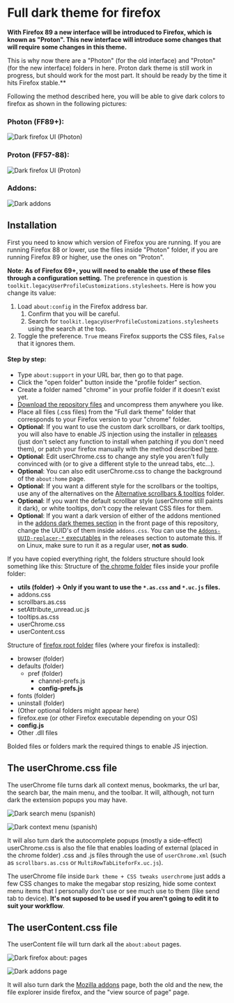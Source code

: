 # Full dark theme for firefox
**With Firefox 89 a new interface will be introduced to Firefox, which is known as "Proton". This new interface will introduce some changes that will require some changes in this theme.**

This is why now there are a "Photon" (for the old interface) and "Proton" (for the new interface) folders in here.
Proton dark theme is still work in progress, but should work for the most part. It should be ready by the time it hits Firefox stable.**

Following the method described here, you will be able to give dark colors to firefox as shown in the following pictures:

### Photon (FF89+):
![Dark firefox UI (Photon)](https://i.imgur.com/I4x1a8w.png)

### Proton (FF57-88):
![Dark firefox UI (Proton)](https://i.imgur.com/vOHJn1D.png)

### Addons:
![Dark addons](https://i.imgur.com/t1Nf65V.png)

## Installation

First you need to know which version of Firefox you are running. If you are running Firefox 88 or lower, use the files inside "Photon" folder, if you are running Firefox 89 or higher, use the ones on "Proton".

**Note: As of Firefox 69+, you will need to enable the use of these files through a configuration setting.** The preference in question is `toolkit.legacyUserProfileCustomizations.stylesheets`. Here is how you change its value:

1. Load `about:config` in the Firefox address bar.
	1. Confirm that you will be careful.
	2. Search for `toolkit.legacyUserProfileCustomizations.stylesheets` using the search at the top.
2. Toggle the preference. `True` means Firefox supports the CSS files, `False` that it ignores them.

#### Step by step:
* Type `about:support` in your URL bar, then go to that page.
* Click the "open folder" button inside the "profile folder" section.
* Create a folder named "chrome" in your profile folder if it doesn't exist yet.
* [Download the repository files](https://github.com/Izheil/Quantum-Nox-Firefox-Dark-Full-Theme/archive/master.zip) and uncompress them anywhere you like.
* Place all files (.css files) from the "Full dark theme" folder that corresponds to your Firefox version to your "chrome" folder.
* **Optional**: If you want to use the custom dark scrollbars, or dark tooltips, you will also have to enable JS injection using the installer in [releases](https://github.com/Izheil/Quantum-Nox-Firefox-Dark-Full-Theme/releases) (just don't select any function to install when patching if you don't need them), or patch your firefox manually with the method described [here](https://github.com/Izheil/Quantum-Nox-Firefox-Dark-Full-Theme/tree/master/Multirow%20and%20other%20functions/JS%20Loader).
* **Optional**: Edit userChrome.css to change any style you aren't fully convinced with (or to give a different style to the unread tabs, etc...).
* **Optional**: You can also edit userChrome.css to change the background of the `about:home` page.
* **Optional**: If you want a different style for the scrollbars or the tooltips, use any of the alternatives on the [Alternative scrollbars & tooltips](https://github.com/Izheil/Quantum-Nox-Firefox-Dark-Full-Theme/tree/master/Full%20dark%20theme/Alternative%20scrollbars%20%26%20tooltips) folder.
* **Optional**: If you want the default scrollbar style (userChrome still paints it dark), or white tooltips, don't copy the relevant CSS files for them.
* **Optional**: If you want a dark version of either of the addons mentioned in the [addons dark themes section](https://github.com/Izheil/Quantum-Nox-Firefox-Dark-Full-Theme#addon-dark-themes) in the front page of this repository, change the UUID's of them inside `addons.css`. You can use the [`Addons-UUID-replacer-*` executables](https://github.com/Izheil/Quantum-Nox-Firefox-Dark-Full-Theme/releases/tag/1.2.0) in the releases section to automate this. If on Linux, make sure to run it as a regular user, **not as sudo**.

If you have copied everything right, the folders structure should look something like this:
Structure of [the chrome folder](https://github.com/Izheil/Quantum-Nox-Firefox-Dark-Full-Theme/wiki/Chrome-and-Root-folders#the-chrome-folder) files inside your profile folder:

* __utils (folder) -> Only if you want to use the `*.as.css` and `*.uc.js` files.__
* addons.css
* scrollbars.as.css
* setAttribute_unread.uc.js
* tooltips.as.css
* userChrome.css
* userContent.css

Structure of [firefox root folder](https://github.com/Izheil/Quantum-Nox-Firefox-Dark-Full-Theme/wiki/Chrome-and-Root-folders#firefox-root-folder) files (where your firefox is installed):

* browser (folder)
* defaults (folder)
  * pref (folder)
    * channel-prefs.js
    * **config-prefs.js**
* fonts (folder)
* uninstall (folder)
* (Other optional folders might appear here)
* firefox.exe (or other Firefox executable depending on your OS)
* **config.js**
* Other .dll files

Bolded files or folders mark the required things to enable JS injection.

## The userChrome.css file

The userChrome file turns dark all context menus, bookmarks, the url bar, the search bar, the main menu, and the toolbar. 
It will, although, not turn dark the extension popups you may have.

![Dark search menu (spanish)](https://i.imgur.com/E7iG7az.png)

![Dark context menu (spanish)](https://i.imgur.com/7zj3SSq.png)

It will also turn dark the autocomplete popups (mostly a side-effect)
userChrome.css is also the file that enables loading of external (placed in the chrome folder) .css and .js files through the use of `userChrome.xml` (such as `scrollbars.as.css` or `MultiRowTabLiteforFx.uc.js`).

The userChrome file inside `Dark theme + CSS tweaks userchrome` just adds a few CSS changes to make the megabar stop resizing, hide some context menu items that I personally don't use or see much use to them (like send tab to device). **It's not suposed to be used if you aren't going to edit it to suit your workflow**.

## The userContent.css file

The userContent file will turn dark all the `about:about` pages.

![Dark firefox about: pages](https://i.imgur.com/mKWPUSk.png)

![Dark addons page](https://i.imgur.com/97ebC1x.png)

It will also turn dark the [Mozilla addons](https://addons.mozilla.org) page, both the old and the new, the file explorer inside firefox, and the "view source of page" page.